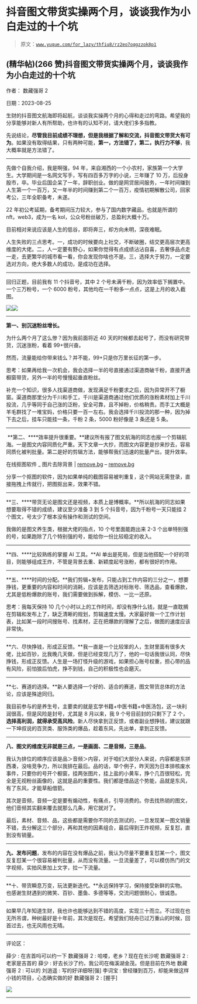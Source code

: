 # 抖音图文带货实操两个月，谈谈我作为小白走过的十个坑

> 原文：[`www.yuque.com/for_lazy/thfiu8/rz2eo7oqgzzok8p1`](https://www.yuque.com/for_lazy/thfiu8/rz2eo7oqgzzok8p1)

## (精华帖)(266 赞)抖音图文带货实操两个月，谈谈我作为小白走过的十个坑

作者： 数藏强哥 2

日期：2023-08-25

生财的抖音图文航海即将起航，谈谈我实操两个月的心得和走过的弯路。希望我的分享能够对新人有所帮助，也许有的认知不对，请大佬们多多指教。

先说结论，**尽管我目前成绩不理想，但是我根据了解和交流，抖音图文带货大有可为**。如果没有取得结果，只有两种可能，**第一，方法错了，第二，执行力不够**，我大概率就是方法错了。

* * *

先做个自我介绍，我是啊强，94 年，来自湘西的一个小农村，家族第一个大学生。大学期间是一名网文写手，写有四百多万字的小说，三年赚了 10 万，后投身股市，卒。毕业后国企呆了一年，辞职创业。做的是网贷居间服务，一年时间赚到人生第一个一百万，又一年半的时间赚到第二个一百万，疫情初期解散公司，回家考公，三年全职备考，未遂。

22 年初公考延期，备考期间压力较大，参与了国内数字藏品，也就是所谓的 nft，web3，成为一名 kol，公众号粉丝破万，总盈利大概十万。

目前相对来说应该是人生的低谷，即将奔三，却方向未明，深夜难眠。

人生失败的三点思考。一，成功的时候要向上社交，不断破圈，结交更高层次更高维度的大佬。二，人一定要有野心，如果你觉得有点成绩沾沾自喜，去奢侈品点走一走，去更繁华的城市看一看，你会发现你啥也不是。三，选择大于努力，一定要选对方向，绝大多数人的成功，是成功在选择。

* * *

回归正题，目前我有 11 个抖音号，其中 2 个号未满千粉，因为效率低下搁置中。一个三万粉号，一个 6000 粉号，其他均在一千粉多一点点，这是上月的收入截图。

  ![](img/1ab2075045fdc678612c57c593deab4f.png)![](img/d39d73f503106e76829ea11cec12f669.png)

* * *

**第一、别沉迷粉丝增长。**

为什么两个月了这么惨？因为我前面将近 40 天的时候都去起号了，而没有研究带货，沉迷涨粉，看着 99+很兴奋。

然而，流量能给你带来钱么？并不能，99+只是你万里长征的第一步。

思考：如果再给我一次机会，我会选择一半的号直接通过渠道商破千粉，直接开通橱窗带货，另外一半的号慢慢起垂直粉丝。

补充一个知识，很多人找渠道商做，发现满足千粉要求之后，因为异常开不了橱窗。渠道商那里分为千川和手工，千川是渠道商通过他们优质的涨粉素材加上千川投流，几乎等同于自己涨的泛粉，安全可靠，且不掉粉，价格稍贵。而手工大概是羊毛群找了一堆宝妈，价格只要一百一左右。我会选择千川投流的那一种，因为掉下去之后，挂车只能挂一条，千粉 2 条，5000 粉好像是 3 条还是 5 条。

* * *

 **第二、****效率提升很重要。**建议所有报了图文航海的同志也报一个剪辑航海。一是图文内容同质化严重。天下文章一大抄，而图文内容更是抄来抄去，容易同质化被判批量。第二是好的剪辑方法，能够帮我们迅速的批量产出，提升效率。

在线抠图软件 _ 图片去除背景 | [remove.bg](http://remove.bg) – [remove.bg](http://remove.bg)

分享一个抠图的软件，因为如果单纯的截图容易被判重复，这个网站无需登录，直接拖拽上传就行，把图抠出来，效果不错。

* * *

**三、****带货无论是图文还是视频，本质上是博概率。**所以航海的同志如果想要取得不错的成绩，建议至少准备 3 到 5 个抖音号，因为千粉号一天只能挂 2 个图文，号太少了根本没有操作和测试的空间。

我做的是图文养生类，根据大佬的指点，10 个号里面能跑出来 2-3 个出单特别强的号，如果跑除了几个特别强的号，能给你一份比较稳定的收入。

* * *

**四、****比较熟练的掌握 AI 工具。**AI 单出是死局，但是当他搭配一个好的项目，则能够组成王炸，不管是背景去重、新颖度起号涨粉，都有很好的作用。

* * *

**五、****时间的分配。**我们剪辑+发布，只能占到工作内容的三分之一，想要挣钱，更重要的内容和时间的消耗，应该是去筛选对标账号、筛选品，查看爆款，尤其是低粉爆款的账号，我们需要做到拆解，模仿、一比一还原。

思考：我每天保持 10 几个小时以上的工作时间，却没有挣什么钱，就是一直耽搁在剪辑和发布上了，缺乏清晰的规划，剪辑速度太慢。大家最好做一个工作计划表，比如某一段时间搜账号、找素材，正在把爆款的理解了之后，做图的速度应该非常快。

* * *

**六、尽快挣钱，形成正反馈。**我一直是一个比较笨的人，生财里面有很多大佬，比如百钞，比我晚几天做，但是已经变现几万了，他的一句话我很认同，尽快挣钱，形成正反馈。人生是一场打怪升级的游戏，如果担心账号权重，担心带的品有风险，前怕狼后怕虎，挣不到钱，自己的积极性也会磨灭。

* * *

**七、赛道的选择。**新人要选择一个好的、适合的赛道，图文带货总体的方法论，应该是殊途同归。

我目前参与的是养生号，主要卖的就是玄学书籍+中医书籍+中医汤包，这一块利润很高，但是风险是封号，尤其是 8 月以来，我 9 个号目前封的只剩下了 2 个，**选择高利润，就得承受高风险**。新人尽快拿到正反馈，或者副业想挣钱，建议就跟一下坤叔说的百货类、服饰类的爆品，趁着东风，先出单，拿到正反馈。

* * *

**八、图文的维度无非就是三点，一是画面、二是音频，三是品**。

我认为排位的顺序应该是品＞音频＞内容，对于咱们大部分人来说，内容都是东拼西凑，没啥竞争力，所以我排在最后。品的话，举个例子，昨天因为日本排核废水事件，只要你的号开个橱窗，挂两张图片，挂上盐的小黄车，挣个几百很轻松，完全是无视粉丝画像的，这就是品的重要性。我们都是借品这个势能，品就是东风，有了东风，才能草船借箭。

其次是音频，音频一定是要有煽动性，有痛点，引导消费的。你去找热销的图文，他们音频其实翻来覆去就那么几条，用它就对了。

最后，素材、音频、品，这些都是需要你不同的去测试的，一旦发现某一图文销量不错，去分解这三个部分，再和其他的因素组合，最后得到王炸视频，反复怼，直到没有销量。

* * *

**九、发布问题**，发布的内容在没有爆品之前，我认为尽量不要重复怼某一个，图文反复怼某一个很容易被判批量，从而没有流量。一旦流量差了，可以模仿热门的文字视频，实拍风景加上文字，拉一下流量。

* * *

**十、带货瞬息万变，玩法更新迭代。**永远保持学习，保持接受新鲜的实物。也感谢生财遇到的微笑、百钞、墨鱼、多德等等，交流问题很耐心，很诚恳。

* * *

如果早几年知道生财，我也许也能够达到不错的高度，实现三十而立。不过现在也无所吊谓，种树最好是十年前，其次是现在。希望我们轻舟已过万重山的时候，回首过去，也无风雨也无晴。

* * *

评论区：

薛少 : 在吉首吗可以约一下
数藏强哥 2 : 哈喽，老乡？现在在长沙呢
数藏强哥 2 : 老家是吉首的
薛少 : 好去长沙了约，我公司在梅溪湖金茂。但是目前在外地
数藏强哥 2 : 可以的
刘逍遥 : 写的好详细呀[强]
李词宝 : 曾经赚到百万，却能来做这样小钱的项目，心态确实做的好
数藏强哥 2 : [握手]

![](img/1c37d505930596d12a88ab23e11aa07a.png)

* * *